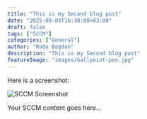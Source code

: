 ```yaml
---
title: "This is my Second blog post"
date: "2025-09-09T16:30:00+03:00"
draft: false
tags: ["SCCM"]
categories: ["General"]
author: "Radu Bogdan"
description: "This is my Second blog post"
featureImage: "images/ballpoint-pen.jpg"
---
```


Here is a screenshot:

![SCCM Screenshot](images/CM_LAB_Part2_0181.jpg)

Your SCCM content goes here...